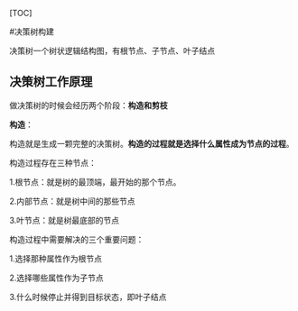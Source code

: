 [TOC]

#决策树构建

决策树一个树状逻辑结构图，有根节点、子节点、叶子结点

## 决策树工作原理

做决策树的时候会经历两个阶段：**构造和剪枝**

**构造**：

构造就是生成一颗完整的决策树。**构造的过程就是选择什么属性成为节点的过程**。

构造过程存在三种节点：

1.根节点：就是树的最顶端，最开始的那个节点。

2.内部节点：就是树中间的那些节点

3.叶节点：就是树最底部的节点

构造过程中需要解决的三个重要问题：

1.选择那种属性作为根节点

2.选择哪些属性作为子节点

3.什么时候停止并得到目标状态，即叶子结点

